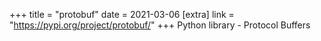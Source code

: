 +++
title = "protobuf"
date = 2021-03-06
[extra]
link = "https://pypi.org/project/protobuf/"
+++
Python library - Protocol Buffers

